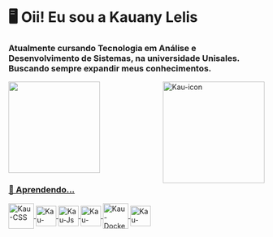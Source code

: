 <h1> 🖥 Oii! Eu sou a Kauany Lelis </h1>
<h3> Atualmente cursando Tecnologia em Análise e Desenvolvimento de Sistemas, na universidade Unisales. Buscando sempre expandir meus conhecimentos. </h3>

<div>
  <a href="https://beacons.ai/KauLelis">
  <img height="180em" src="https://github-readme-stats.vercel.app/api?username=KauLelis&show_icons=true&theme=nord&include_all_commits=true&count_private=true"/>
  <img align="right" alt="Kau-icon" heigth="250" width="200" src="https://cdn.discordapp.com/attachments/806574611084345355/1217709076222443570/download20240304002055_1.png?ex=660502f3&is=65f28df3&hm=eef875285b7fbee3502bda5be2c06f0e14ddd0057148d86964b1392613e92c21&">
</div>
    
<div>
  <h3> 📖 Aprendendo... </h3>

  <img align="center" alt="Kau-CSS" height="50" width="50" src="https://cdn.discordapp.com/attachments/806574611084345355/1217711267809202277/image.png?ex=660504fe&is=65f28ffe&hm=522a9a66e707a14c752ec29936f666917c8e183c0caa134343db693a8a6676da&">  
  
  <img align="center" alt="Kau-HTML" height="40" width="40" src="https://cdn.discordapp.com/attachments/806574611084345355/1217710877789130832/image.png?ex=660504a1&is=65f28fa1&hm=2d222cdd227a89d5c6f0a959690790e464099ab5750869ab1d7537d8c82c5965&">
  
  <img align="center" alt="Kau-Js" height="40" width="40" src="https://cdn.discordapp.com/attachments/806574611084345355/1217711500643532811/image.png?ex=66050535&is=65f29035&hm=dd387528e439a302a40049f7b457d7807364bd9e15def7b87c3e5fd090ab1ceb&">
  
  <img align="center" alt="Kau-Java" height="40" width="40" src="https://cdn.discordapp.com/attachments/806574611084345355/1217711636157038592/image.png?ex=66050556&is=65f29056&hm=50b422ff83f510e3b3aad351d72eb409da3198bac08c2835ffaa498f558d61a6&">
  
  <img align="center" alt="Kau-Docker" height="50" width="50" src="https://cdn.discordapp.com/attachments/806574611084345355/1217711749348851743/image.png?ex=66050571&is=65f29071&hm=e2fc2484c9823075ab8402140640aa281e38757a6031b2abe985ce493061a1be&">

  <img align="center" alt="Kau-Figma" height="40" width="40" src="https://cdn.discordapp.com/attachments/806574611084345355/1217717223083475025/image.png?ex=66050a8a&is=65f2958a&hm=7750698b458845b3387c269ee64ae3794aec927663178de00abb90e66be7fc4f&">
  
</div>
